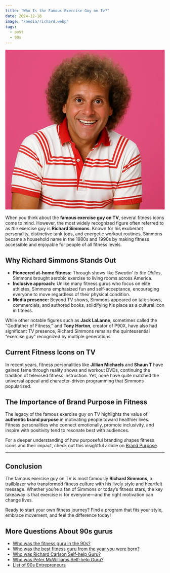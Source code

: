 ```yaml
---
title: "Who Is the Famous Exercise Guy on Tv?"
date: 2024-12-18
image: "/media/richard.webp"
tags:
  - post
  - 90s
---
```


![Who Is the Famous Exercise Guy on Tv?](/media/richard.webp)

When you think about the **famous exercise guy on TV**, several fitness icons come to mind. However, the most widely recognized figure often referred to as *the* exercise guy is **Richard Simmons**. Known for his exuberant personality, distinctive tank tops, and energetic workout routines, Simmons became a household name in the 1980s and 1990s by making fitness accessible and enjoyable for people of all fitness levels.

## Why Richard Simmons Stands Out

- **Pioneered at-home fitness:** Through shows like *Sweatin' to the Oldies*, Simmons brought aerobic exercise to living rooms across America.
- **Inclusive approach:** Unlike many fitness gurus who focus on elite athletes, Simmons emphasized fun and self-acceptance, encouraging everyone to move regardless of their physical condition.
- **Media presence:** Beyond TV shows, Simmons appeared on talk shows, commercials, and authored books, solidifying his place as a cultural icon in fitness.

While other notable figures such as **Jack LaLanne**, sometimes called the "Godfather of Fitness," and **Tony Horton**, creator of P90X, have also had significant TV presence, Richard Simmons remains the quintessential “exercise guy” recognized by multiple generations.

## Current Fitness Icons on TV

In recent years, fitness personalities like **Jillian Michaels** and **Shaun T** have gained fame through reality shows and workout DVDs, continuing the tradition of televised fitness instruction. Yet, none have quite matched the universal appeal and character-driven programming that Simmons popularized.

## The Importance of Brand Purpose in Fitness

The legacy of the famous exercise guy on TV highlights the value of **authentic brand purpose** in motivating people toward healthier lives. Fitness personalities who connect emotionally, promote inclusivity, and inspire with positivity tend to resonate best with audiences.

For a deeper understanding of how purposeful branding shapes fitness icons and their impact, check out this insightful article on [Brand Purpose](https://supertotallyawesome.com/posts/brand-purpose).

---

## Conclusion

The famous exercise guy on TV is most famously **Richard Simmons**, a trailblazer who transformed fitness culture with his lively style and heartfelt message. Whether you’re a fan of Simmons or today’s fitness stars, the key takeaway is that exercise is for everyone—and the right motivation can change lives.

Ready to start your own fitness journey? Find a program that fits your style, embrace movement, and feel the difference today!

## More Questions About 90s gurus

- [Who was the fitness guru in the 90s?](/posts/who-was-the-fitness-guru-in-the-90s)
- [Who was the best fitness guru from the year you were born?](/posts/who-was-the-best-fitness-guru-from-the-year-you-we)
- [Who was Richard Carlson Self-help Guru?](/posts/who-was-richard-carlson-self-help-guru)
- [Who was Peter McWilliams Self-help Guru?](/posts/who-was-peter-mcwilliams-self-help-guru)
- [List of 90s Entrepreneurs](/posts/list-of-90s-entrepreneurs)
